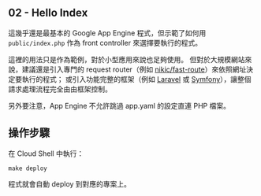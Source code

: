 ## 02 - Hello Index

這幾乎還是最基本的 Google App Engine 程式，但示範了如何用
`public/index.php` 作為 front controller 來選擇要執行的程式。

這裡的用法只是作為範例，對於小型應用來說也足夠使用。
但對於大規模網站來說，建議還是引入專門的 request router（例如 [nikic/fast-route](https://github.com/nikic/FastRoute)）來依照網址決定要執行的程式；
或引入功能完整的框架（例如 [Laravel](https://laravel.tw/) 或 [Symfony](https://symfony.com/)），讓整個請求處理流程完全由由框架控制。

另外要注意，App Engine 不允許跳過 app.yaml 的設定直連 PHP 檔案。

## 操作步驟

在 Cloud Shell 中執行：

```#!shell
make deploy
```

程式就會自動 deploy 到對應的專案上。
